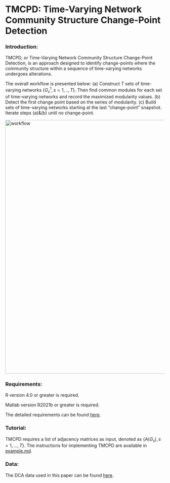 # TMCPD: Time-Varying Network Community Structure Change-Point Detection

### Introduction:
TMCPD, or Time-Varying Network Community Structure Change-Point Detection, is an approach designed to identify change-points where the community structure within a sequence of time-varying networks undergoes alterations.

The overall workflow is presented below: (a) Construct $T$ sets of time-varying networks $`\{G_s^1,s=1,..,T\}`$. Then find common modules for each set of time-varying networks and record the maximized modularity values. (b) Detect the first change point based on the series of modularity. (c) Build sets of time-varying networks starting at the last “change-point” snapshot. Iterate steps (a)&(b) until no change-point. 

<img width="800" alt="workflow" src="https://github.com/zoey114/TMCPD/assets/56131629/9ee3a28e-fcc4-44d3-be9c-9ea20f7eed03">


### Requirements: 
R version 4.0 or greater is required.

Matlab version R2021b or greater is required. 

The detailed requirements can be found [here](https://github.com/zoey114/TMCPD/blob/main/requirements). 

### Tutorial:
TMCPD requires a list of adjacency matrices as input, denoted as $`\{ A(G_{s}),s=1,...,T\}`$. The instructions for implementing TMCPD are available in [example.md](xxxxxxx). 

### Data: 
The DCA data used in this paper can be found [here](https://dataverse.harvard.edu/dataset.xhtml?persistentId=doi:10.7910/DVN/UPMOHW). 
